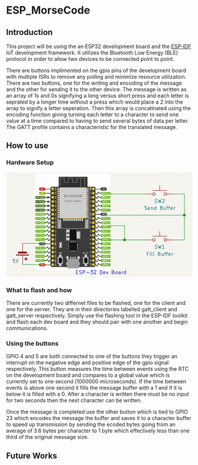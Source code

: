 # ESP_MorseCode
## Introduction
This project will be using the an ESP32 development board and the [ESP-IDF](https://github.com/espressif/esp-idf) IoT development framework. It utilizes the Bluetooth Low Energy (BLE) protocol in order to allow two devices to be connected point to point.

There are buttons implimented on the gpio pins of the development board with multiple ISRs to remove any polling and minimize resource utilization. There are two buttons, one for the writing and encoding of the message and the other for sending it to the other device. The message is written as an array of 1s and 0s signifying a long versus short press and each letter is seprated by a longer time without a press which would place a 2 into the array to signify a letter seperation. Then this array is concatinated using the encoding function giving turning each letter to a character to send one value at a time compared to having to send several bytes of data per letter. The GATT profile contains a characteristic for the translated message.  



## How to use


### Hardware Setup

![Hardware Setup](Images/ESP-32_MorseCode.png)


### What to flash and how

There are currently two differnet files to be flashed, one for the client and one for the server. They are in their directories labelled gatt_client and gatt_server respectively. Simply use the flashing tool in the ESP-IDF toolkit and flash each dev board and they should pair with one another and begin communications.



### Using the buttons

GPIO 4 and 5 are both connected to one of the buttons they trigger an interrupt on the negative edge and positive edge of the gpio signal respectively. This button measures the time between events using the RTC on the development board and compares to a global value which is currently set to one second (1000000 microseconds). If the time between events is above one second it fills the message buffer with a 1 and if it is below it is filled with a 0. After a character is written there must be no input for two seconds then the next character can be written.

Once the message is completed use the other button which is tied to GPIO 23 which encodes the message the buffer and saves it to a character buffer to speed up transmission by sending the ecoded bytes going from an average of 3.6 bytes per character to 1 byte which effectively less than one third of the original message size.






## Future Works
